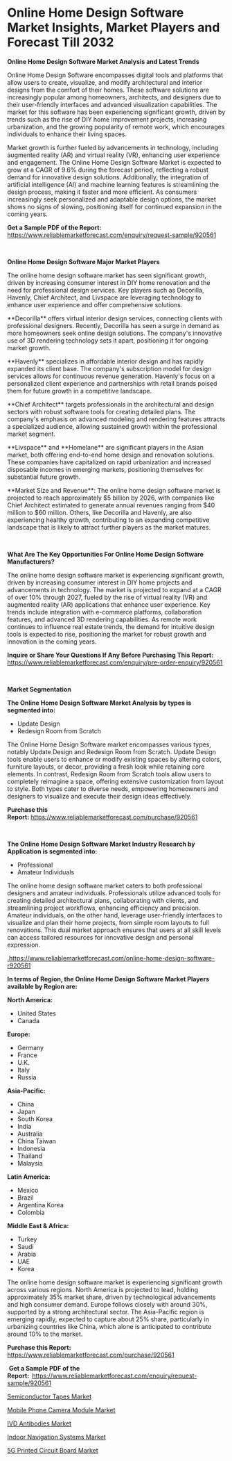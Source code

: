 <p><h1>Online Home Design Software Market Insights, Market Players and Forecast Till 2032</h1></p><p><strong>Online Home Design Software Market Analysis and Latest Trends</strong></p>
<p><p>Online Home Design Software encompasses digital tools and platforms that allow users to create, visualize, and modify architectural and interior designs from the comfort of their homes. These software solutions are increasingly popular among homeowners, architects, and designers due to their user-friendly interfaces and advanced visualization capabilities. The market for this software has been experiencing significant growth, driven by trends such as the rise of DIY home improvement projects, increasing urbanization, and the growing popularity of remote work, which encourages individuals to enhance their living spaces.</p><p>Market growth is further fueled by advancements in technology, including augmented reality (AR) and virtual reality (VR), enhancing user experience and engagement. The Online Home Design Software Market is expected to grow at a CAGR of 9.6% during the forecast period, reflecting a robust demand for innovative design solutions. Additionally, the integration of artificial intelligence (AI) and machine learning features is streamlining the design process, making it faster and more efficient. As consumers increasingly seek personalized and adaptable design options, the market shows no signs of slowing, positioning itself for continued expansion in the coming years.</p></p>
<p><strong>Get a Sample PDF of the Report:&nbsp;</strong> <a href="https://www.reliablemarketforecast.com/enquiry/request-sample/920561?utm_campaign=2011&utm_medium=2&utm_source=Github&utm_content=ia&utm_term=06032025&utm_id=online-home-design-software">https://www.reliablemarketforecast.com/enquiry/request-sample/920561</a></p>
<p>&nbsp;</p>
<p><strong>Online Home Design Software Major Market Players</strong></p>
<p><p>The online home design software market has seen significant growth, driven by increasing consumer interest in DIY home renovation and the need for professional design services. Key players such as Decorilla, Havenly, Chief Architect, and Livspace are leveraging technology to enhance user experience and offer comprehensive solutions.</p><p>**Decorilla** offers virtual interior design services, connecting clients with professional designers. Recently, Decorilla has seen a surge in demand as more homeowners seek online design solutions. The company's innovative use of 3D rendering technology sets it apart, positioning it for ongoing market growth.</p><p>**Havenly** specializes in affordable interior design and has rapidly expanded its client base. The company's subscription model for design services allows for continuous revenue generation. Havenly's focus on a personalized client experience and partnerships with retail brands poised them for future growth in a competitive landscape.</p><p>**Chief Architect** targets professionals in the architectural and design sectors with robust software tools for creating detailed plans. The company's emphasis on advanced modeling and rendering features attracts a specialized audience, allowing sustained growth within the professional market segment.</p><p>**Livspace** and **Homelane** are significant players in the Asian market, both offering end-to-end home design and renovation solutions. These companies have capitalized on rapid urbanization and increased disposable incomes in emerging markets, positioning themselves for substantial future growth.</p><p>**Market Size and Revenue**: The online home design software market is projected to reach approximately $5 billion by 2026, with companies like Chief Architect estimated to generate annual revenues ranging from $40 million to $60 million. Others, like Decorilla and Havenly, are also experiencing healthy growth, contributing to an expanding competitive landscape that is likely to attract further players as the market matures.</p></p>
<p>&nbsp;</p>
<p><strong>What Are The Key Opportunities For Online Home Design Software Manufacturers?</strong></p>
<p><p>The online home design software market is experiencing significant growth, driven by increasing consumer interest in DIY home projects and advancements in technology. The market is projected to expand at a CAGR of over 10% through 2027, fueled by the rise of virtual reality (VR) and augmented reality (AR) applications that enhance user experience. Key trends include integration with e-commerce platforms, collaboration features, and advanced 3D rendering capabilities. As remote work continues to influence real estate trends, the demand for intuitive design tools is expected to rise, positioning the market for robust growth and innovation in the coming years.</p></p>
<p><strong>Inquire or Share Your Questions If Any Before Purchasing This Report:</strong> <a href="https://www.reliablemarketforecast.com/enquiry/pre-order-enquiry/920561?utm_campaign=2011&utm_medium=2&utm_source=Github&utm_content=ia&utm_term=06032025&utm_id=online-home-design-software">https://www.reliablemarketforecast.com/enquiry/pre-order-enquiry/920561</a></p>
<p>&nbsp;</p>
<p><strong>Market Segmentation</strong></p>
<p><strong>The Online Home Design Software Market Analysis by types is segmented into:</strong></p>
<p><ul><li>Update Design</li><li>Redesign Room from Scratch</li></ul></p>
<p><p>The Online Home Design Software market encompasses various types, notably Update Design and Redesign Room from Scratch. Update Design tools enable users to enhance or modify existing spaces by altering colors, furniture layouts, or decor, providing a fresh look while retaining core elements. In contrast, Redesign Room from Scratch tools allow users to completely reimagine a space, offering extensive customization from layout to style. Both types cater to diverse needs, empowering homeowners and designers to visualize and execute their design ideas effectively.</p></p>
<p><strong>Purchase this Report:&nbsp;</strong><a href="https://www.reliablemarketforecast.com/purchase/920561?utm_campaign=2011&utm_medium=2&utm_source=Github&utm_content=ia&utm_term=06032025&utm_id=online-home-design-software">https://www.reliablemarketforecast.com/purchase/920561</a></p>
<p>&nbsp;</p>
<p><strong>The Online Home Design Software Market Industry Research by Application is segmented into:</strong></p>
<p><ul><li>Professional</li><li>Amateur Individuals</li></ul></p>
<p><p>The online home design software market caters to both professional designers and amateur individuals. Professionals utilize advanced tools for creating detailed architectural plans, collaborating with clients, and streamlining project workflows, enhancing efficiency and precision. Amateur individuals, on the other hand, leverage user-friendly interfaces to visualize and plan their home projects, from simple room layouts to full renovations. This dual market approach ensures that users at all skill levels can access tailored resources for innovative design and personal expression.</p></p>
<p><a href="https://www.reliablemarketforecast.com/online-home-design-software-r920561?utm_campaign=2011&utm_medium=2&utm_source=Github&utm_content=ia&utm_term=06032025&utm_id=online-home-design-software">&nbsp;https://www.reliablemarketforecast.com/online-home-design-software-r920561</a></p>
<p><strong>In terms of Region, the Online Home Design Software Market Players available by Region are:</strong></p>
<p>
    <p> <strong> North America: </strong>
        <ul>
            <li>United States</li>
            <li>Canada</li>
        </ul>
        </p> 
    <p> <strong> Europe: </strong>
        <ul>
            <li>Germany</li>
            <li>France</li>
            <li>U.K.</li>
            <li>Italy</li>
            <li>Russia</li>
        </ul>
        </p> 
    <p> <strong> Asia-Pacific: </strong>
        <ul>
            <li>China</li>
            <li>Japan</li>
            <li>South Korea</li>
            <li>India</li>
            <li>Australia</li>
            <li>China Taiwan</li>
            <li>Indonesia</li>
            <li>Thailand</li>
            <li>Malaysia</li>
        </ul>
        </p> 
    <p> <strong> Latin America: </strong>
        <ul>
            <li>Mexico</li>
            <li>Brazil</li>
            <li>Argentina Korea</li>
            <li>Colombia</li>
        </ul>
        </p> 
    <p> <strong> Middle East & Africa: </strong>
        <ul>
            <li>Turkey</li>
            <li>Saudi</li>
            <li>Arabia</li>
            <li>UAE</li>
            <li>Korea</li>
        </ul>
    </p>
    </p>
<p><p>The online home design software market is experiencing significant growth across various regions. North America is projected to lead, holding approximately 35% market share, driven by technological advancements and high consumer demand. Europe follows closely with around 30%, supported by a strong architectural sector. The Asia-Pacific region is emerging rapidly, expected to capture about 25% share, particularly in urbanizing countries like China, which alone is anticipated to contribute around 10% to the market.</p></p>
<p><strong>Purchase this Report: </strong><a href="https://www.reliablemarketforecast.com/purchase/920561?utm_campaign=2011&utm_medium=2&utm_source=Github&utm_content=ia&utm_term=06032025&utm_id=online-home-design-software">https://www.reliablemarketforecast.com/purchase/920561</a></p>
<p>&nbsp;<strong>Get a Sample PDF of the Report:&nbsp;&nbsp;</strong><a href="https://www.reliablemarketforecast.com/enquiry/request-sample/920561?utm_campaign=2011&utm_medium=2&utm_source=Github&utm_content=ia&utm_term=06032025&utm_id=online-home-design-software">https://www.reliablemarketforecast.com/enquiry/request-sample/920561</a></p>
<p><strong></strong></p>
<p><p><a href="https://www.linkedin.com/pulse/semiconductor-tapes-market-analysis-new-trends-size-growth-ts1uf?utm_campaign=2011&utm_medium=2&utm_source=Github&utm_content=ia&utm_term=06032025&utm_id=online-home-design-software">Semiconductor Tapes Market</a></p><p><a href="https://www.linkedin.com/pulse/mobile-phone-camera-module-market-drivers-competitive-strategy-wrg4f?utm_campaign=2011&utm_medium=2&utm_source=Github&utm_content=ia&utm_term=06032025&utm_id=online-home-design-software">Mobile Phone Camera Module Market</a></p><p><a href="https://github.com/steegwajma22/Market-Research-Report-List-1/blob/main/ivd-antibodies-market.md?utm_campaign=2011&utm_medium=2&utm_source=Github&utm_content=ia&utm_term=06032025&utm_id=online-home-design-software">IVD Antibodies Market</a></p><p><a href="https://github.com/rokiahgrendy/Market-Research-Report-List-1/blob/main/indoor-navigation-systems-market.md?utm_campaign=2011&utm_medium=2&utm_source=Github&utm_content=ia&utm_term=06032025&utm_id=online-home-design-software">Indoor Navigation Systems Market</a></p><p><a href="https://www.linkedin.com/pulse/forecasted-growth-5g-printed-circuit-board-market-analyzing-trends-tohsf?utm_campaign=2011&utm_medium=2&utm_source=Github&utm_content=ia&utm_term=06032025&utm_id=online-home-design-software">5G Printed Circuit Board Market</a></p></p>